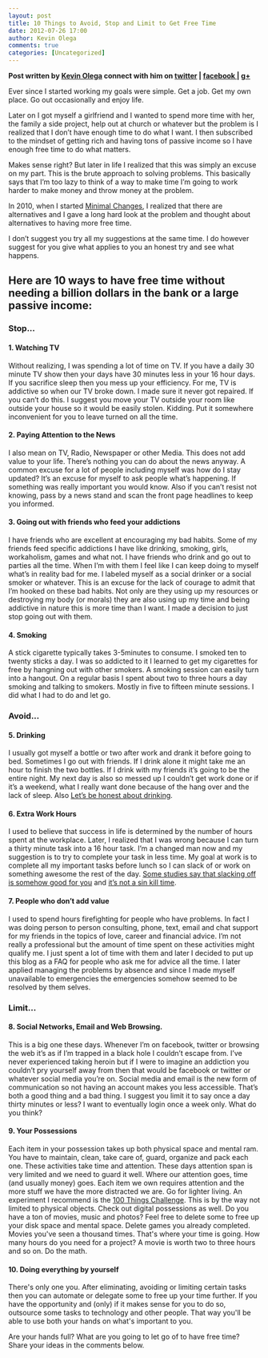 ```yaml
---
layout: post
title: 10 Things to Avoid, Stop and Limit to Get Free Time
date: 2012-07-26 17:00
author: Kevin Olega
comments: true
categories: [Uncategorized]
---
```

**Post written by <a href="http://kevinolega.com/">Kevin Olega</a> connect with him on <a href="http://twitter.com/kevinolega">twitter</a> | <a href="http://www.facebook.com/profile.php?id=100003220910840">facebook </a>| <a href="https://plus.google.com/107007774605671245935/posts">g+</a>**

Ever since I started working my goals were simple. Get a job. Get my own place. Go out occasionally and enjoy life.

Later on I got myself a girlfriend and I wanted to spend more time with her, the family a side project, help out at church or whatever but the problem is I realized that I don’t have enough time to do what I want. I then subscribed to the mindset of getting rich and having tons of passive income so I have enough free time to do what matters.

Makes sense right? But later in life I realized that this was simply an excuse on my part. This is the brute approach to solving problems. This basically says that I’m too lazy to think of a way to make time I’m going to work harder to make money and throw money at the problem.

In 2010, when I started <a href="”http:minimalchanges.com”">Minimal Changes</a>, I realized that there are alternatives and I gave a long hard look at the problem and thought about alternatives to having more free time.

I don’t suggest you try all my suggestions at the same time. I do however suggest for you give what applies to you an honest try and see what happens.
<h2>Here are 10 ways to have free time without needing a billion dollars in the bank or a large passive income:</h2>
<h3>Stop...</h3>
<h4>1. Watching TV</h4>
Without realizing, I was spending a lot of time on TV. If you have a daily 30 minute TV show then your days have 30 minutes less in your 16 hour days. If you sacrifice sleep then you mess up your efficiency. For me, TV is addictive so when our TV broke down. I made sure it never got repaired. If you can’t do this. I suggest you move your TV outside your room like outside your house so it would be easily stolen. Kidding. Put it somewhere inconvenient for you to leave turned on all the time.
<h4>2. Paying Attention to the News</h4>
I also mean on TV, Radio, Newspaper or other Media. This does not add value to your life. There’s nothing you can do about the news anyway. A common excuse for a lot of people including myself was how do I stay updated? It’s an excuse for myself to ask people what’s happening. If something was really important you would know. Also if you can’t resist not knowing, pass by a news stand and scan the front page headlines to keep you informed.
<h4>3. Going out with friends who feed your addictions</h4>
I have friends who are excellent at encouraging my bad habits. Some of my friends feed specific addictions I have like drinking, smoking, girls, workaholism, games and what not. I have friends who drink and go out to parties all the time. When I’m with them I feel like I can keep doing to myself what’s in reality bad for me. I labeled myself as a social drinker or a social smoker or whatever. This is an excuse for the lack of courage to admit that I’m hooked on these bad habits. Not only are they using up my resources or destroying my body (or morals) they are also using up my time and being addictive in nature this is more time than I want. I made a decision to just stop going out with them.
<h4>4. Smoking</h4>
A stick cigarette typically takes 3-5minutes to consume. I smoked ten to twenty sticks a day. I was so addicted to it I learned to get my cigarettes for free by hangning out with other smokers. A smoking session can easily turn into a hangout. On a regular basis I spent about two to three hours a day smoking and talking to smokers. Mostly in five to fifteen minute sessions. I did what I had to do and let go.
<h3>Avoid...</h3>
<h4>5. Drinking</h4>
I usually got myself a bottle or two after work and drank it before going to bed. Sometimes I go out with friends. If I drink alone it might take me an hour to finish the two bottles. If I drink with my friends it’s going to be the entire night. My next day is also so messed up I couldn’t get work done or if it’s a weekend, what I really want done because of the hang over and the lack of sleep. Also
<a href="”http://jamesaltutcher.com/2012/03/be-honest-with-me/”">Let’s be honest about drinking</a>.
<h4>6. Extra Work Hours</h4>
I used to believe that success in life is determined by the number of hours spent at the workplace. Later, I realized that I was wrong because I can turn a thirty minute task into a 16 hour task. I’m a changed man now and my suggestion is to try to complete your task in less time. My goal at work is to complete all my important tasks before lunch so I can slack of or work on something awesome the rest of the day. <a href="”http://lifehacker.com5902256/schedule-relaxation-and-break-time-to-keep-your-work+life-balance-in-check">Some studies say that slacking off is somehow good for you</a> and <a href="http://zenhabits.net/kill-time"> it’s not a sin kill time</a>.
<h4>7. People who don’t add value</h4>
I used to spend hours firefighting for people who have problems. In fact I was doing person to person consulting, phone, text, email and chat support for my friends in the topics of love, career and financial advice. I’m not really a professional but the amount of time spent on these activities might qualify me. I just spent a lot of time with them and later I decided to put up this blog as a FAQ for people who ask me for advice all the time. I later applied managing the problems by absence and since I made myself unavailable to emergencies the emergencies somehow seemed to be resolved by them selves.
<h3>Limit...</h3>
<h4>8. Social Networks, Email and Web Browsing.</h4>
This is a big one these days. Whenever I’m on facebook, twitter or browsing the web it’s as if I’m trapped in a black hole I couldn’t escape from. I’ve never experienced taking heroin but if I were to imagine an addiction you couldn’t pry yourself away from then that would be facebook or twitter or whatever social media you’re on. Social media and email is the new form of communication so not having an account makes you less accessible. That’s both a good thing and a bad thing. I suggest you limit it to say once a day thirty minutes or less? I want to eventually login once a week only. What do you think?
<h4>9. Your Possessions</h4>
Each item in your possession takes up both physical space and mental ram. You have to maintain, clean, take care of, guard, organize and pack each one. These activities take time and attention. These days attention span is very limited and we need to guard it well. Where our attention goes, time (and usually money) goes. Each item we own requires attention and the more stuff we have the more distracted we are. Go for lighter living. An experiment I recommend is the <a href="http://minimalchanges.com/100-things-challenge-december-2011/">100 Things Challenge</a>. This is by the way not limited to physical objects. Check out digital possessions as well. Do you have a ton of movies, music and photos? Feel free to delete some to free up your disk space and mental space. Delete games you already completed. Movies you've seen a thousand times. That's where your time is going. How many hours do you need for a project? A movie is worth two to three hours and so on. Do the math.
<h4>10. Doing everything by yourself</h4>
There's only one you. After eliminating, avoiding or limiting certain tasks then you can automate or delegate some to free up your time further. If you have the opportunity and (only) if it makes sense for you to do so, outsource some tasks to technology and other people. That way you'll be able to use both your hands on what's important to you.

Are your hands full? What are you going to let go of to have free time? Share your ideas in the comments below.
